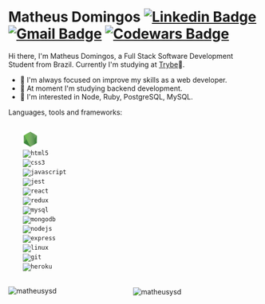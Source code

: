 # Matheus Domingos [![Linkedin Badge](https://img.shields.io/badge/-matheusysd-blue?style=flat-square&logo=Linkedin&logoColor=white&link=https://www.linkedin.com/in/matheusysd/)](https://www.linkedin.com/in/matheusysd/) [![Gmail Badge](https://img.shields.io/badge/-matheusysd@gmail.com-c14438?style=flat-square&logo=Gmail&logoColor=white&link=mailto:matheusysd@gmail.com)](mailto:matheusysd@gmail.com) [![Codewars Badge](https://www.codewars.com/users/matheusysd/badges/micro)](https://www.codewars.com/users/matheusysd/badges/micro)

<!--
**matheusysd/matheusysd** is a ✨ _special_ ✨ repository because its `README.md` (this file) appears on your GitHub profile.
Here are some ideas to get you started:

- 🔭 I’m currently working on ...
- 🌱 I’m currently learning ...
- 👯 I’m looking to collaborate on ...
- 🤔 I’m looking for help with ...
- 💬 Ask me about ...
- 📫 How to reach me: ...
- 😄 Pronouns: ...
- ⚡ Fun fact: ...
-->


Hi there, I'm Matheus Domingos, a Full Stack Software Development Student from Brazil. Currently I'm studying at [Trybe](https://www.betrybe.com/):rocket:.

- 🔭 I'm always focused on improve my skills as a web developer.
- 🌱 At moment I'm studying backend development.
- :book: I'm interested in Node, Ruby, PostgreSQL, MySQL.

Languages, tools and frameworks:
<p align="left">
  <code>
    <img height="30" src="https://raw.githubusercontent.com/github/explore/80688e429a7d4ef2fca1e82350fe8e3517d3494d/topics/nodejs/nodejs.png" />
    <img src="https://devicons.github.io/devicon/devicon.git/icons/html5/html5-original-wordmark.svg" alt="html5" height="30"/> 
    <img src="https://devicons.github.io/devicon/devicon.git/icons/css3/css3-original-wordmark.svg" alt="css3" height="30" /> 
    <img src="https://devicons.github.io/devicon/devicon.git/icons/javascript/javascript-original.svg" alt="javascript" height="30"/> 
    <img src="https://www.learnstorybook.com/intro-to-storybook/logo-jest.png" alt="jest" height="30" />
    <img src="https://devicons.github.io/devicon/devicon.git/icons/react/react-original-wordmark.svg" alt="react" height="30" /> 
    <img src="https://devicons.github.io/devicon/devicon.git/icons/redux/redux-original.svg" alt="redux" height="30" /> 
    <img src="https://devicons.github.io/devicon/devicon.git/icons/mysql/mysql-original-wordmark.svg" alt="mysql" height="30" /> 
    <img src="https://devicons.github.io/devicon/devicon.git/icons/mongodb/mongodb-original-wordmark.svg" alt="mongodb" height="30"/> 
    <img src="https://devicons.github.io/devicon/devicon.git/icons/nodejs/nodejs-original-wordmark.svg" alt="nodejs" height="30"/> 
    <img src="https://devicons.github.io/devicon/devicon.git/icons/express/express-original-wordmark.svg" alt="express" height="30" /> 
    <img src="https://devicons.github.io/devicon/devicon.git/icons/linux/linux-original.svg" alt="linux" height="30" />
    <img src="https://devicons.github.io/devicon/devicon.git/icons/git/git-original.svg" alt="git" height="30"/> 
    <img src="https://devicons.github.io/devicon/devicon.git/icons/heroku/heroku-plain.svg" alt="heroku" height="30" />
  </code>
</p>

<p>
    <img align="left" src="https://github-readme-stats.vercel.app/api/top-langs/?username=matheusysd&layout=compact&theme=graywhite&title_color=268bd2" alt="matheusysd" width="250" />
</p>
<p>
    <img align="center" src="https://github-readme-stats.vercel.app/api?username=matheusysd&count_private=true&show_icons=true&theme=graywhite&icon_color=268bd2&title_color=268bd2" alt="matheusysd" width="400"/>
</p>



